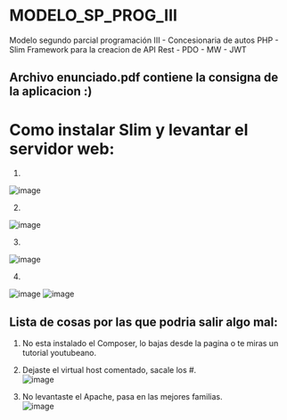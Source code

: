 # MODELO_SP_PROG_III
Modelo segundo parcial programación III - Concesionaria de autos
PHP - Slim Framework para la creacion de API Rest - PDO - MW - JWT

<h2> Archivo enunciado.pdf contiene la consigna de la aplicacion :) </h2>

<h1>Como instalar Slim y levantar el servidor web:</h1>

1.
![image](https://user-images.githubusercontent.com/77855994/201477038-a0eddafd-4b8d-46bd-970d-014483716480.png)

2.
![image](https://user-images.githubusercontent.com/77855994/201477056-be540162-b9bc-43cd-9865-addc54b1efdf.png)

3.
![image](https://user-images.githubusercontent.com/77855994/201477073-3d0dc522-bbe5-437e-9667-55b56d0d02ce.png)

4.
![image](https://user-images.githubusercontent.com/77855994/201477099-6bd8378a-73d6-4938-a5e8-1bf892c20a36.png)
![image](https://user-images.githubusercontent.com/77855994/201477107-f304c34a-b923-4462-a8ab-2966173abba8.png)


<h2>Lista de cosas por las que podria salir algo mal:</h2>

1. No esta instalado el Composer, lo bajas desde la pagina o te miras un tutorial youtubeano. <br>

2. Dejaste el virtual host comentado, sacale los #. <br>
![image](https://user-images.githubusercontent.com/77855994/201477299-d98cc1bf-8e03-46ed-a64f-b7224f4fde4c.png)

3. No levantaste el Apache, pasa en las mejores familias.<br>
![image](https://user-images.githubusercontent.com/77855994/201477340-87737419-e83c-443f-b201-d2d042ae6898.png)





